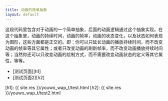 ```yaml
---
title: 动画的简单抽象
layout: default
---
```


这段代码里包含对于动画的一个简单抽象，后面的动画逻辑通过这个抽象实现。在这个抽象里，动画的持续时间，动画的帧率，动画的状态变化，以及状态如何表现为图形，这些方面都是正交的。即：你可以只延长动画的播放持续时间，而不改变动画的帧率等其它属性；或者只改变动画的刷新帧率，而不改变动画播放持续时间等；当然你还可以只改变动画的绘制方式，而不需要改变动画状态的定义等其它属性，等等。

- [测试页面][h1]
- [测试页面2][h2]

[h1]: {{ site.res }}/youwo_wap_t/test.html
[h2]: {{ site.res }}/youwo_wap_t/test2.html

